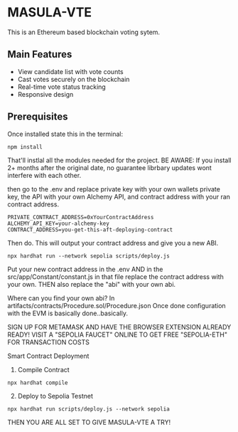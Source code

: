 # MASULA-VTE

This is an Ethereum based blockchain voting sytem.

## Main Features
- View candidate list with vote counts
- Cast votes securely on the blockchain
- Real-time vote status tracking
- Responsive design

## Prerequisites

Once installed state this in the terminal:

```bash
npm install
````
That'll instlal all the modules needed for the project. BE AWARE:
If you install 2+ months after the original date, no guarantee librbary updates wont interfere with each other.

then go to the .env and replace private key with your own wallets private key, the API with your own Alchemy API, and contract address with your ran contract address.
```
PRIVATE_CONTRACT_ADDRESS=0xYourContractAddress
ALCHEMY_API_KEY=your-alchemy-key
CONTRACT_ADDRESS=you-get-this-aft-deploying-contract
```
Then do. This will output your contract address and give you a new ABI.

```
npx hardhat run --network sepolia scripts/deploy.js
```

Put your new contract address in the .env AND in the src/app/Constant/constant.js
in that file replace the contract address with your own. THEN also replace the "abi" with your own abi. 

Where can you find your own abi? In artifacts/contracts/Procedure.sol/Procedure.json
Once done configuration with the EVM is basically done..basically.

SIGN UP FOR METAMASK AND HAVE THE BROWSER EXTENSION ALREADY READY! VISIT A "SEPOLIA FAUCET" ONLINE TO GET FREE "SEPOLIA-ETH" FOR TRANSACTION COSTS

Smart Contract Deployment
1. Compile Contract

```
npx hardhat compile
```

2. Deploy to Sepolia Testnet
````
npx hardhat run scripts/deploy.js --network sepolia
````

THEN YOU ARE ALL SET TO GIVE MASULA-VTE A TRY!
